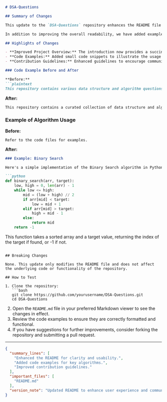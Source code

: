 ```markdown
# DSA-Questions

## Summary of Changes

This update to the `DSA-Questions` repository enhances the README file to provide clearer guidance on the project, its structure, and how to contribute effectively. The updates aim to improve onboarding for new contributors and users by clarifying the purpose of the repository and providing more structured information. By refining the content, we hope to foster a more collaborative and informed community around data structure and algorithm questions.

In addition to improving the overall readability, we have added examples demonstrating how to use specific algorithms and data structures covered in the repository. This allows users to quickly grasp the practical applications of the concepts discussed and facilitates easier navigation through the resources provided.

## Highlights of Changes

- **Improved Project Overview:** The introduction now provides a succinct description of what the repository contains, including the types of data structures and algorithms covered.
- **Code Examples:** Added small code snippets to illustrate the usage of key algorithms, making it easier for users to understand implementation details.
- **Contribution Guidelines:** Enhanced guidelines to encourage community contributions and clarify the steps for submitting pull requests.

### Code Example Before and After

**Before:**
```plaintext
This repository contains various data structure and algorithm questions.
```

**After:**
```markdown
This repository contains a curated collection of data structure and algorithm questions, along with solutions and explanations. It serves as a resource for learners and practitioners to improve their coding skills.
```

### Example of Algorithm Usage

**Before:**
```plaintext
Refer to the code files for examples.
```

**After:**
```markdown
### Example: Binary Search

Here's a simple implementation of the Binary Search algorithm in Python:

```python
def binary_search(arr, target):
    low, high = 0, len(arr) - 1
    while low <= high:
        mid = (low + high) // 2
        if arr[mid] < target:
            low = mid + 1
        elif arr[mid] > target:
            high = mid - 1
        else:
            return mid
    return -1
```
This function takes a sorted array and a target value, returning the index of the target if found, or -1 if not.
```

## Breaking Changes

None. This update only modifies the README file and does not affect the underlying code or functionality of the repository.

## How to Test

1. Clone the repository:
   ```bash
   git clone https://github.com/yourusername/DSA-Questions.git
   cd DSA-Questions
   ```

2. Open the `README.md` file in your preferred Markdown viewer to see the changes in effect.
3. Review the code examples to ensure they are correctly formatted and functional.
4. If you have suggestions for further improvements, consider forking the repository and submitting a pull request.

---

```json
{
  "summary_lines": [
    "Enhanced the README for clarity and usability.",
    "Added code examples for key algorithms.",
    "Improved contribution guidelines."
  ],
  "important_files": [
    "README.md"
  ],
  "version_note": "Updated README to enhance user experience and community contributions."
}
```
```